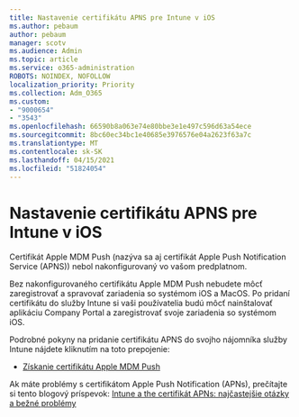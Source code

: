 ```yaml
---
title: Nastavenie certifikátu APNS pre Intune v iOS
ms.author: pebaum
author: pebaum
manager: scotv
ms.audience: Admin
ms.topic: article
ms.service: o365-administration
ROBOTS: NOINDEX, NOFOLLOW
localization_priority: Priority
ms.collection: Adm_O365
ms.custom:
- "9000654"
- "3543"
ms.openlocfilehash: 66590b8a063e74e80bbe3e1e497c596d63a54ece
ms.sourcegitcommit: 8bc60ec34bc1e40685e3976576e04a2623f63a7c
ms.translationtype: MT
ms.contentlocale: sk-SK
ms.lasthandoff: 04/15/2021
ms.locfileid: "51824054"
---
```

# <a name="intune-ios-set-up-apns-certificate"></a>Nastavenie certifikátu APNS pre Intune v iOS

Certifikát Apple MDM Push (nazýva sa aj certifikát Apple Push Notification Service (APNS)) nebol nakonfigurovaný vo vašom predplatnom.

Bez nakonfigurovaného certifikátu Apple MDM Push nebudete môcť zaregistrovať a spravovať zariadenia so systémom iOS a MacOS. Po pridaní certifikátu do služby Intune si vaši používatelia budú môcť nainštalovať aplikáciu Company Portal a zaregistrovať svoje zariadenia so systémom iOS.

Podrobné pokyny na pridanie certifikátu APNS do svojho nájomníka služby Intune nájdete kliknutím na toto prepojenie:

- [Získanie certifikátu Apple MDM Push](https://docs.microsoft.com/mem/intune/enrollment/apple-mdm-push-certificate-get)

Ak máte problémy s certifikátom Apple Push Notification (APNs), prečítajte si tento blogový príspevok: [Intune a the certifikát APNs: najčastejšie otázky a bežné problémy](https://techcommunity.microsoft.com/t5/Intune-Customer-Success/Intune-and-the-APNs-certificate-FAQ-and-common-issues/ba-p/280121)
